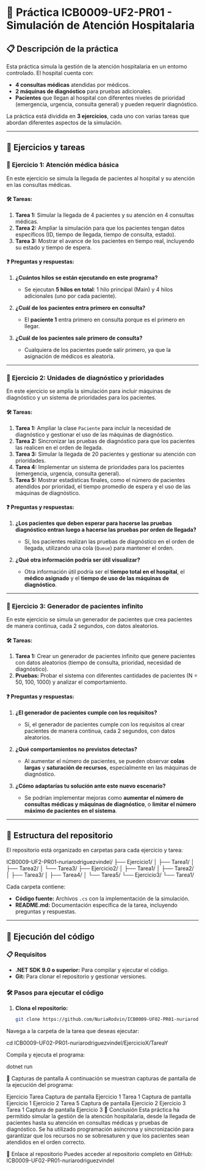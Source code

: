 # 🏥 Práctica ICB0009-UF2-PR01 - Simulación de Atención Hospitalaria

## 📋 Descripción de la práctica
Esta práctica simula la gestión de la atención hospitalaria en un entorno controlado. El hospital cuenta con:
- **4 consultas médicas** atendidas por médicos.
- **2 máquinas de diagnóstico** para pruebas adicionales.
- **Pacientes** que llegan al hospital con diferentes niveles de prioridad (emergencia, urgencia, consulta general) y pueden requerir diagnóstico.

La práctica está dividida en **3 ejercicios**, cada uno con varias tareas que abordan diferentes aspectos de la simulación.

---

## 🧪 Ejercicios y tareas

### 📌 Ejercicio 1: Atención médica básica
En este ejercicio se simula la llegada de pacientes al hospital y su atención en las consultas médicas.

#### 🛠️ Tareas:
1. **Tarea 1:** Simular la llegada de 4 pacientes y su atención en 4 consultas médicas.
2. **Tarea 2:** Ampliar la simulación para que los pacientes tengan datos específicos (ID, tiempo de llegada, tiempo de consulta, estado).
3. **Tarea 3:** Mostrar el avance de los pacientes en tiempo real, incluyendo su estado y tiempo de espera.

#### ❓ Preguntas y respuestas:
1. **¿Cuántos hilos se están ejecutando en este programa?**
   - Se ejecutan **5 hilos en total**: 1 hilo principal (Main) y 4 hilos adicionales (uno por cada paciente).

2. **¿Cuál de los pacientes entra primero en consulta?**
   - El **paciente 1** entra primero en consulta porque es el primero en llegar.

3. **¿Cuál de los pacientes sale primero de consulta?**
   - Cualquiera de los pacientes puede salir primero, ya que la asignación de médicos es aleatoria.

---

### 📌 Ejercicio 2: Unidades de diagnóstico y prioridades
En este ejercicio se amplía la simulación para incluir máquinas de diagnóstico y un sistema de prioridades para los pacientes.

#### 🛠️ Tareas:
1. **Tarea 1:** Ampliar la clase `Paciente` para incluir la necesidad de diagnóstico y gestionar el uso de las máquinas de diagnóstico.
2. **Tarea 2:** Sincronizar las pruebas de diagnóstico para que los pacientes las realicen en el orden de llegada.
3. **Tarea 3:** Simular la llegada de 20 pacientes y gestionar su atención con prioridades.
4. **Tarea 4:** Implementar un sistema de prioridades para los pacientes (emergencia, urgencia, consulta general).
5. **Tarea 5:** Mostrar estadísticas finales, como el número de pacientes atendidos por prioridad, el tiempo promedio de espera y el uso de las máquinas de diagnóstico.

#### ❓ Preguntas y respuestas:
1. **¿Los pacientes que deben esperar para hacerse las pruebas diagnóstico entran luego a hacerse las pruebas por orden de llegada?**
   - Sí, los pacientes realizan las pruebas de diagnóstico en el orden de llegada, utilizando una cola (`Queue`) para mantener el orden.

2. **¿Qué otra información podría ser útil visualizar?**
   - Otra información útil podría ser el **tiempo total en el hospital**, el **médico asignado** y el **tiempo de uso de las máquinas de diagnóstico**.

---

### 📌 Ejercicio 3: Generador de pacientes infinito
En este ejercicio se simula un generador de pacientes que crea pacientes de manera continua, cada 2 segundos, con datos aleatorios.

#### 🛠️ Tareas:
1. **Tarea 1:** Crear un generador de pacientes infinito que genere pacientes con datos aleatorios (tiempo de consulta, prioridad, necesidad de diagnóstico).
2. **Pruebas:** Probar el sistema con diferentes cantidades de pacientes (N = 50, 100, 1000) y analizar el comportamiento.

#### ❓ Preguntas y respuestas:
1. **¿El generador de pacientes cumple con los requisitos?**
   - Sí, el generador de pacientes cumple con los requisitos al crear pacientes de manera continua, cada 2 segundos, con datos aleatorios.

2. **¿Qué comportamientos no previstos detectas?**
   - Al aumentar el número de pacientes, se pueden observar **colas largas** y **saturación de recursos**, especialmente en las máquinas de diagnóstico.

3. **¿Cómo adaptarías tu solución ante este nuevo escenario?**
   - Se podrían implementar mejoras como **aumentar el número de consultas médicas y máquinas de diagnóstico**, o **limitar el número máximo de pacientes en el sistema**.

---

## 📂 Estructura del repositorio

El repositorio está organizado en carpetas para cada ejercicio y tarea:

ICB0009-UF2-PR01-nuriarodriguezvindel/
├── Ejercicio1/
│ ├── Tarea1/
│ ├── Tarea2/
│ └── Tarea3/
├── Ejercicio2/
│ ├── Tarea1/
│ ├── Tarea2/
│ ├── Tarea3/
│ ├── Tarea4/
│ └── Tarea5/
└── Ejercicio3/
└── Tarea1/



Cada carpeta contiene:
- **Código fuente:** Archivos `.cs` con la implementación de la simulación.
- **README.md:** Documentación específica de la tarea, incluyendo preguntas y respuestas.

---

## 🚀 Ejecución del código

### 📋 Requisitos
- **.NET SDK 9.0 o superior:** Para compilar y ejecutar el código.
- **Git:** Para clonar el repositorio y gestionar versiones.

### 🛠️ Pasos para ejecutar el código
1. **Clona el repositorio:**

    ```bash
   git clone https://github.com/NuriaRodvin/ICB0009-UF02-PR01-nuriarodriguezvindel.git


Navega a la carpeta de la tarea que deseas ejecutar:

cd ICB0009-UF02-PR01-nuriarodriguezvindel/EjercicioX/TareaY

Compila y ejecuta el programa:

dotnet run


📸 Capturas de pantalla
A continuación se muestran capturas de pantalla de la ejecución del programa:

Ejercicio	Tarea	Captura de pantalla
Ejercicio 1	Tarea 1	Captura de pantalla Ejercicio 1
Ejercicio 2	Tarea 5	Captura de pantalla Ejercicio 2
Ejercicio 3	Tarea 1	Captura de pantalla Ejercicio 3
🏁 Conclusión
Esta práctica ha permitido simular la gestión de la atención hospitalaria, desde la llegada de pacientes hasta su atención en consultas médicas y pruebas de diagnóstico. Se ha utilizado programación asíncrona y sincronización para garantizar que los recursos no se sobresaturen y que los pacientes sean atendidos en el orden correcto.

🔗 Enlace al repositorio
Puedes acceder al repositorio completo en GitHub:
ICB0009-UF02-PR01-nuriarodriguezvindel











